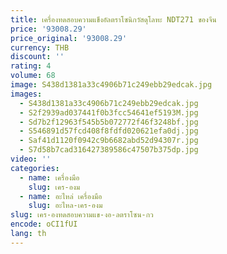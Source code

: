 ```yaml
---
title: เครื่องทดสอบความแข็งอัลตราโซนิกวัสดุโลหะ NDT271 ของจีน
price: '93008.29'
price_original: '93008.29'
currency: THB
discount: ''
rating: 4
volume: 68
image: S438d1381a33c4906b71c249ebb29edcak.jpg
images:
  - S438d1381a33c4906b71c249ebb29edcak.jpg
  - S2f2939ad037441f0b3fcc54641ef5193M.jpg
  - Sd7b2f12963f545b5b072772f46f3248bf.jpg
  - S546891d57fcd408f8fdfd020621efa0dj.jpg
  - Saf41d1120f0942c9b6682abd52d94307r.jpg
  - S7d58b7cad316427389586c47507b375dp.jpg
video: ''
categories:
  - name: เครื่องมือ
    slug: เคร-องม
  - name: อะไหล่ เครื่องมือ
    slug: อะไหล-เคร-องม
slug: เคร-องทดสอบความแข-งอ-ลตราโซน-กว
encode: oCI1fUI
lang: th
---
```

  